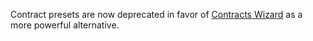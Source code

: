 Contract presets are now deprecated in favor of [Contracts Wizard](https://wizard.openzeppelin.com/) as a more powerful alternative.
